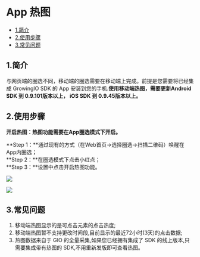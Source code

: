 # App 热图

* [1.简介](heatmap-app.md#1-jian-jie)
* [2.使用步骤](heatmap-app.md#2-shi-yong-bu-zhou)
* [3.常见问题](heatmap-app.md#3-chang-jian-wen-ti)

## 1.简介

与网页端的圈选不同，移动端的圈选需要在移动端上完成。前提是您需要将已经集成 GrowingIO SDK 的 App 安装到您的手机.**使用移动端热图，需要更新Android SDK 到 0.9.101版本以上， iOS SDK 到 0.9.45版本以上。**

## 2.使用步骤

**开启热图：热图功能需要在App圈选模式下开启。**

**Step 1：**通过现有的方式（在Web首页→选择圈选→扫描二维码）唤醒在App内圈选；  
**Step 2：**在圈选模式下点击小红点；  
**Step 3：**设置中点击开启热图功能。

![](https://docs.growingio.com/.gitbook/assets/aeb2f5d7-9217-4ab6-b491-d844ea36c980.png)

![](https://docs.growingio.com/.gitbook/assets/caac45df-d10b-464d-ab41-bdaf4c7524a7.png)

## 3.常见问题

1. 移动端热图显示的是可点击元素的点击热度;
2. 移动端热图暂不支持更改时间段,目前显示的最近72小时\(3天\)的点击数据;
3. 热图数据来自于 GIO 的全量采集,如果您已经拥有集成了 SDK 的线上版本,只需要集成带有热图的 SDK,不用重新发版即可查看热图。

